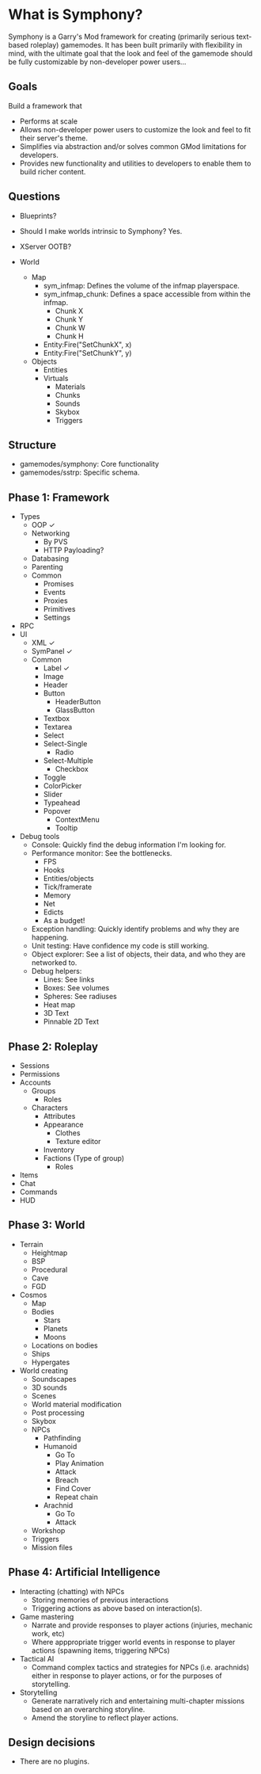 # What is Symphony?
Symphony is a Garry's Mod framework for creating (primarily serious text-based roleplay) gamemodes. It has been built primarily with flexibility in mind, with the ultimate goal that the look and feel of the gamemode should be fully customizable by non-developer power users...

## Goals
Build a framework that
- Performs at scale
- Allows non-developer power users to customize the look and feel to fit their server's theme.
- Simplifies via abstraction and/or solves common GMod limitations for developers.
- Provides new functionality and utilities to developers to enable them to build richer content.

## Questions
- Blueprints?
- Should I make worlds intrinsic to Symphony? Yes.
- XServer OOTB?

- World
  - Map
    - sym_infmap: Defines the volume of the infmap playerspace.
    - sym_infmap_chunk: Defines a space accessible from within the infmap.
      - Chunk X
      - Chunk Y
      - Chunk W
      - Chunk H
    - Entity:Fire("SetChunkX", x)
    - Entity:Fire("SetChunkY", y)
  - Objects
    - Entities
    - Virtuals
      - Materials
      - Chunks
      - Sounds
      - Skybox
      - Triggers

## Structure
- gamemodes/symphony: Core functionality
- gamemodes/sstrp: Specific schema.

## Phase 1: Framework
- Types
  - OOP ✓
  - Networking
    - By PVS
    - HTTP Payloading?
  - Databasing
  - Parenting
  - Common
    - Promises
    - Events
    - Proxies
    - Primitives
    - Settings
- RPC
- UI
  - XML ✓
  - SymPanel ✓ 
  - Common 
    - Label ✓
    - Image
    - Header
    - Button
      - HeaderButton
      - GlassButton
    - Textbox
    - Textarea
    - Select
    - Select-Single
      - Radio
    - Select-Multiple
      - Checkbox
    - Toggle
    - ColorPicker
    - Slider
    - Typeahead
    - Popover
      - ContextMenu
      - Tooltip
- Debug tools
  - Console: Quickly find the debug information I'm looking for.
  - Performance monitor: See the bottlenecks.
    - FPS
    - Hooks
    - Entities/objects
    - Tick/framerate
    - Memory
    - Net
    - Edicts
    - As a budget!
  - Exception handling: Quickly identify problems and why they are happening.
  - Unit testing: Have confidence my code is still working.
  - Object explorer: See a list of objects, their data, and who they are networked to.
  - Debug helpers:
    - Lines: See links
    - Boxes: See volumes
    - Spheres: See radiuses
    - Heat map
    - 3D Text
    - Pinnable 2D Text

## Phase 2: Roleplay
- Sessions
- Permissions
- Accounts
  - Groups
    - Roles
  - Characters
    - Attributes
    - Appearance
      - Clothes
      - Texture editor
    - Inventory
    - Factions (Type of group)
      - Roles
- Items
- Chat
- Commands
- HUD

## Phase 3: World
- Terrain
  - Heightmap
  - BSP
  - Procedural
  - Cave
  - FGD
- Cosmos
  - Map
  - Bodies
    - Stars
    - Planets
    - Moons
  - Locations on bodies
  - Ships
  - Hypergates
- World creating
  - Soundscapes
  - 3D sounds
  - Scenes
  - World material modification
  - Post processing
  - Skybox
  - NPCs
    - Pathfinding
    - Humanoid
      - Go To
      - Play Animation
      - Attack
      - Breach
      - Find Cover
      - Repeat chain
    - Arachnid
      - Go To
      - Attack
  - Workshop
  - Triggers
  - Mission files

## Phase 4: Artificial Intelligence
- Interacting (chatting) with NPCs
  - Storing memories of previous interactions
  - Triggering actions as above based on interaction(s).
- Game mastering
  - Narrate and provide responses to player actions (injuries, mechanic work, etc)
  - Where apppropriate trigger world events in response to player actions (spawning items, triggering NPCs)
- Tactical AI
  - Command complex tactics and strategies for NPCs (i.e. arachnids) either in response to player actions, or for the purposes of storytelling.
- Storytelling
  - Generate narratively rich and entertaining multi-chapter missions based on an overarching storyline.
  - Amend the storyline to reflect player actions. 

## Design decisions
- There are no plugins.
